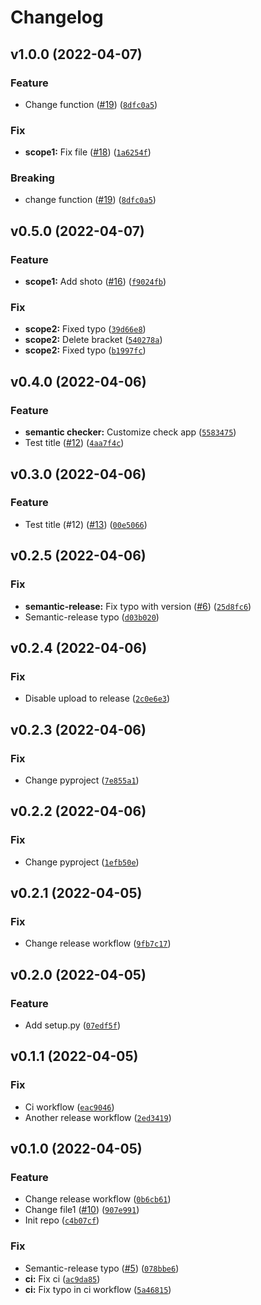 # Changelog

<!--next-version-placeholder-->

## v1.0.0 (2022-04-07)
### Feature
* Change function ([#19](https://github.com/dilex42/sr-test/issues/19)) ([`8dfc0a5`](https://github.com/dilex42/sr-test/commit/8dfc0a54fe69b6627304a94d2d95e69355e5a7e7))

### Fix
* **scope1:** Fix file ([#18](https://github.com/dilex42/sr-test/issues/18)) ([`1a6254f`](https://github.com/dilex42/sr-test/commit/1a6254fc8f33eb03bf4a423a010c3871d1ff6079))

### Breaking
* change function ([#19](https://github.com/dilex42/sr-test/issues/19)) ([`8dfc0a5`](https://github.com/dilex42/sr-test/commit/8dfc0a54fe69b6627304a94d2d95e69355e5a7e7))

## v0.5.0 (2022-04-07)
### Feature
* **scope1:** Add shoto ([#16](https://github.com/dilex42/sr-test/issues/16)) ([`f9024fb`](https://github.com/dilex42/sr-test/commit/f9024fb89fd605d282d31f021d0c189f7f7ba9a5))

### Fix
* **scope2:** Fixed typo ([`39d66e8`](https://github.com/dilex42/sr-test/commit/39d66e839b38c7eb95b630cee2b7bb19c1e580c5))
* **scope2:** Delete bracket ([`540278a`](https://github.com/dilex42/sr-test/commit/540278aba43d78e1f51928fac616f294295da76c))
* **scope2:** Fixed typo ([`b1997fc`](https://github.com/dilex42/sr-test/commit/b1997fc6f73a810de2d4c3885b2889dc43dd7f37))

## v0.4.0 (2022-04-06)
### Feature
* **semantic checker:** Customize check app ([`5583475`](https://github.com/dilex42/sr-test/commit/55834755acd433d63b51c65a406c65f04d8a06a7))
* Test title ([#12](https://github.com/dilex42/sr-test/issues/12)) ([`4aa7f4c`](https://github.com/dilex42/sr-test/commit/4aa7f4c3711905ae3e36a1c6ddcb59495827c14c))

## v0.3.0 (2022-04-06)
### Feature
* Test title (#12) ([#13](https://github.com/dilex42/sr-test/issues/13)) ([`00e5066`](https://github.com/dilex42/sr-test/commit/00e50663130a7a4186707a4cf866dda34ef6f7eb))

## v0.2.5 (2022-04-06)
### Fix
* **semantic-release:** Fix typo with version ([#6](https://github.com/dilex42/sr-test/issues/6)) ([`25d8fc6`](https://github.com/dilex42/sr-test/commit/25d8fc6e2d4cc1b044937244552123b7e204d593))
* Semantic-release typo ([`d03b020`](https://github.com/dilex42/sr-test/commit/d03b020886145d385ca17f7e453ac6619a5f2aa5))

## v0.2.4 (2022-04-06)
### Fix
* Disable upload to release ([`2c0e6e3`](https://github.com/dilex42/sr-test/commit/2c0e6e375f7f3aebbe3b4114b3fd4e23d273c3d6))

## v0.2.3 (2022-04-06)
### Fix
* Change pyproject ([`7e855a1`](https://github.com/dilex42/sr-test/commit/7e855a1e62ee965e7bf71fbffdfeb07224120ae3))

## v0.2.2 (2022-04-06)
### Fix
* Change pyproject ([`1efb50e`](https://github.com/dilex42/sr-test/commit/1efb50e6af48444a9db4a6d3156ac1412a3d5086))

## v0.2.1 (2022-04-05)
### Fix
* Change release workflow ([`9fb7c17`](https://github.com/dilex42/sr-test/commit/9fb7c17f41a2512ae805b0725c2622affe1615a8))

## v0.2.0 (2022-04-05)
### Feature
* Add setup.py ([`07edf5f`](https://github.com/dilex42/sr-test/commit/07edf5f915fbe120b412f2327a9d821a9466ed40))

## v0.1.1 (2022-04-05)
### Fix
* Ci workflow ([`eac9046`](https://github.com/dilex42/sr-test/commit/eac904636aa1a63accdeb011e7ae32eea843b3eb))
* Another release workflow ([`2ed3419`](https://github.com/dilex42/sr-test/commit/2ed3419604598563f6106cb3d6de5f13e84a6aea))

## v0.1.0 (2022-04-05)
### Feature
* Change release workflow ([`0b6cb61`](https://github.com/dilex42/sr-test/commit/0b6cb6124a91029cc78bcd0653736ebe97309521))
* Change file1 ([#10](https://github.com/dilex42/sr-test/issues/10)) ([`907e991`](https://github.com/dilex42/sr-test/commit/907e991b5e196429ff7e80bd5f8bc99f91456a5f))
* Init repo ([`c4b07cf`](https://github.com/dilex42/sr-test/commit/c4b07cfcd72238dd95dca01f8d061e37185f34a1))

### Fix
* Semantic-release typo ([#5](https://github.com/dilex42/sr-test/issues/5)) ([`078bbe6`](https://github.com/dilex42/sr-test/commit/078bbe681f1efb6d4a476cfc1c138b863270d5a6))
* **ci:** Fix ci ([`ac9da85`](https://github.com/dilex42/sr-test/commit/ac9da85258f1f579404ab1f79e2212fca9f2155c))
* **ci:** Fix typo in ci workflow ([`5a46815`](https://github.com/dilex42/sr-test/commit/5a46815e9c250e5cead8ab61646e9efb3098b14a))
